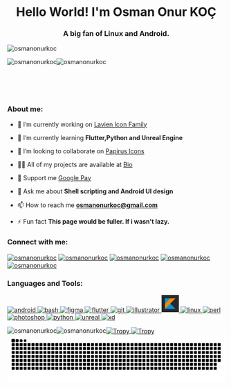 <h1 align="center">Hello World! I'm Osman Onur KOÇ</h1>
<h3 align="center">A big fan of Linux and Android.</h3>

<p align="left"> <img src="https://komarev.com/ghpvc/?username=osmanonurkoc&label=Profile%20views&color=0e75b6&style=flat" alt="osmanonurkoc" /> </p>
<a href="https://github.com/osmanonurkoc#gh-light-mode-only">
  <img align="left" src="https://github-profile-trophy.vercel.app/?username=osmanonurkoc&no-frame=true&column=-1&theme=flat#gh-light-mode-only)](https://github.com/ryo-ma/github-profile-trophy" alt="osmanonurkoc" />
</a>

<a href="https://github.com/osmanonurkoc#gh-dark-mode-only">
  <img align="left" src="https://github-profile-trophy.vercel.app/?username=osmanonurkoc&no-frame=true&column=-1&theme=dracula#gh-dark-mode-only)](https://github.com/ryo-ma/github-profile-trophy" alt="osmanonurkoc" />
</a>

<br><br><br><br><br>
<h3 align="left">About me:</h3>

- 🔭 I’m currently working on [Lavien Icon Family](https://play.google.com/store/apps/dev?id=5929107625348829633)

- 🌱 I’m currently learning **Flutter,Python and Unreal Engine**

- 👯 I’m looking to collaborate on [Papirus Icons](https://github.com/PapirusDevelopmentTeam/papirus_icons)

- 👨‍💻 All of my projects are available at [Bio](https://osmanonurkoc.bio.link)

- 🎁 Support me [Google Pay](https://play.google.com/store/apps/details?id=osmanonurkoc.donate)

- 💬 Ask me about **Shell scripting and Android UI design**

- 📫 How to reach me **osmanonurkoc@gmail.com**

- ⚡ Fun fact **This page would be fuller. If i wasn't lazy.**

<h3 align="left">Connect with me:</h3>
<p align="left">
<a href="https://twitter.com/osmanonurkoc" target="blank"><img align="center" src="https://raw.githubusercontent.com/PapirusDevelopmentTeam/papirus_icons/master/src/apps_twitter.svg" alt="osmanonurkoc" height="40" width="40" /></a> <a href="https://t.me/osmanonurkoc" target="blank"><img align="center" src="https://raw.githubusercontent.com/PapirusDevelopmentTeam/papirus_icons/master/src/apps_telegram.svg" alt="osmanonurkoc" height="40" width="40" /></a> <a href="https://www.instagram.com/osmanonurkoc/" target="blank"><img align="center" src="https://github.com/PapirusDevelopmentTeam/papirus_icons/blob/master/src/apps_instagram.svg" alt="osmanonurkoc" height="40" width="40" /></a> <a href="https://www.deviantart.com/osmanonurkoc/" target="blank"><img align="center" src="https://github.com/PapirusDevelopmentTeam/papirus_icons/blob/master/src/apps_deviantart.svg" alt="osmanonurkoc" height="40" width="40" /></a> <a href="https://spotify.link/VkPCwYdBeDb" target="blank"><img align="center" src="https://github.com/PapirusDevelopmentTeam/papirus_icons/blob/master/src/apps_spotify_client.svg" alt="osmanonurkoc" height="40" width="40" /></a>
</p>

<h3 align="left">Languages and Tools:</h3>
<p align="left"> <a href="https://developer.android.com" target="_blank" rel="noreferrer"> <img src="https://github.com/PapirusDevelopmentTeam/papirus_icons/blob/master/src/system_android.svg" alt="android" width="40" height="40"/> </a> <a href="https://www.gnu.org/software/bash/" target="_blank" rel="noreferrer"> <img src="https://github.com/PapirusDevelopmentTeam/papirus_icons/blob/master/src/apps_terminal.svg" alt="bash" width="40" height="40"/> </a> <a href="https://www.figma.com/" target="_blank" rel="noreferrer"> <img src="https://github.com/PapirusDevelopmentTeam/papirus_icons/blob/master/src/apps_figma.svg" alt="figma" width="40" height="40"/> </a> <a href="https://flutter.dev" target="_blank" rel="noreferrer"> <img src="https://www.vectorlogo.zone/logos/flutterio/flutterio-icon.svg" alt="flutter" width="40" height="40"/> </a> <a href="https://git-scm.com/" target="_blank" rel="noreferrer"> <img src="https://github.com/PapirusDevelopmentTeam/papirus-icon-theme/blob/master/Papirus/48x48/apps/git.svg" alt="git" width="40" height="40"/> </a> <a href="https://www.adobe.com/in/products/illustrator.html" target="_blank" rel="noreferrer"> <img src="https://github.com/PapirusDevelopmentTeam/papirus-icon-theme/blob/master/Papirus/48x48/apps/AdobeIllustrator.svg" alt="illustrator" width="40" height="40"/> </a> <a href="https://kotlinlang.org" target="_blank" rel="noreferrer"> <img src="https://github.com/edent/SuperTinyIcons/blob/master/images/svg/kotlin.svg" alt="kotlin" width="40" height="40"/> </a> <a href="https://www.linux.org/" target="_blank" rel="noreferrer"> <img src="https://github.com/PapirusDevelopmentTeam/papirus_icons/blob/master/src/apps_anlinux.svg" alt="linux" width="40" height="40"/> </a> <a href="https://www.perl.org/" target="_blank" rel="noreferrer"> <img src="https://github.com/PapirusDevelopmentTeam/papirus-icon-theme/blob/master/Papirus/48x48/mimetypes/application-x-perl.svg" alt="perl" width="40" height="40"/> </a> <a href="https://www.photoshop.com/en" target="_blank" rel="noreferrer"> <img src="https://github.com/PapirusDevelopmentTeam/papirus-icon-theme/blob/master/Papirus/48x48/apps/AdobePhotoshop.svg" alt="photoshop" width="40" height="40"/> </a> <a href="https://www.python.org" target="_blank" rel="noreferrer"> <img src="https://github.com/PapirusDevelopmentTeam/papirus_icons/blob/master/src/apps_python.svg" alt="python" width="40" height="40"/> </a> <a href="https://unrealengine.com/" target="_blank" rel="noreferrer"> <img src="https://github.com/PapirusDevelopmentTeam/papirus-icon-theme/blob/master/Papirus/48x48/apps/ue4editor.svg" alt="unreal" width="40" height="40"/> </a> <a href="https://www.adobe.com/products/xd.html" target="_blank" rel="noreferrer"> <img src="https://github.com/PapirusDevelopmentTeam/papirus-icon-theme/blob/master/Papirus/48x48/apps/AdobeXD.svg" alt="xd" width="40" height="40"/> </a> </p>

<a href="https://github.com/osmanonurkoc#gh-light-mode-only">
  <img align="left" src="https://github-readme-stats.vercel.app/api/top-langs?username=osmanonurkoc&show_icons=true&hide_border=true&locale=en&layout=compact&theme=flat#gh-light-mode-only" alt="osmanonurkoc" />
</a>

<a href="https://github.com/osmanonurkoc#gh-dark-mode-only">
  <img align="left" src="https://github-readme-stats.vercel.app/api/top-langs?username=osmanonurkoc&show_icons=true&hide_border=true&locale=en&layout=compact&theme=dracula#gh-dark-mode-only" alt="osmanonurkoc" />
</a>
<a href="https://github.com/osmanonurkoc#gh-light-mode-only">
  <img align="center" src="https://github-readme-stats.vercel.app/api?username=osmanonurkoc&show_icons=true&hide_border=true&theme=flat#gh-light-mode-only" alt="Tropy" />
</a>

<a href="https://github.com/osmanonurkoc#gh-dark-mode-only">
  <img align="center" src="https://github-readme-stats.vercel.app/api?username=osmanonurkoc&show_icons=true&hide_border=true&theme=dracula#gh-dark-mode-only" alt="Tropy" />
</a>
</br>
<picture>
  <source media="(prefers-color-scheme: dark)" srcset="https://raw.githubusercontent.com/osmanonurkoc/osmanonurkoc/output/github-contribution-grid-snake-dark.svg">
  <source media="(prefers-color-scheme: light)" srcset="https://raw.githubusercontent.com/osmanonurkoc/osmanonurkoc/output/github-contribution-grid-snake.svg">
  <img alt="github contribution grid snake animation" src="https://raw.githubusercontent.com/osmanonurkoc/osmanonurkoc/output/github-contribution-grid-snake.svg">
</picture>
